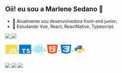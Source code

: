 ## Oii! eu sou a Marlene Sedano 👋



- 🔭 Atualmente sou desenvolvedora front-end junior;
- 🌱 Estudando Vue, React, ReactNative, Typescript.

 <div>
  <a href="https://github.com/marlenesedano">
  <img height="180em" src="https://github-readme-stats.vercel.app/api?username=marlenesedano&show_icons=true&theme=dark&include_all_commits=true&count_private=true"/>
  <img height="180em" src="https://github-readme-stats.vercel.app/api/top-langs/?username=marlenesedano&layout=compact&langs_count=7&theme=dark"/>
</div>
  <div style="display: inline_block"><br>
  <img align="center" alt="marlene-javascript" height="30" width="40" src="https://raw.githubusercontent.com/devicons/devicon/master/icons/javascript/javascript-plain.svg">
  <img align="center" alt="marlene-typescript" height="30" width="40" src="https://raw.githubusercontent.com/devicons/devicon/master/icons/typescript/typescript-plain.svg">
  <img align="center" alt="marlene-react" height="30" width="40" src="https://raw.githubusercontent.com/devicons/devicon/master/icons/react/react-original.svg">
  <img align="center" alt="marlene-html" height="30" width="40" src="https://raw.githubusercontent.com/devicons/devicon/master/icons/html5/html5-original.svg">
  <img align="center" alt="marlene-css" height="30" width="40" src="https://raw.githubusercontent.com/devicons/devicon/master/icons/css3/css3-original.svg">
  <img align="center" alt="marlene-python" height="30" width="40" src="https://raw.githubusercontent.com/devicons/devicon/master/icons/python/python-original.svg">
</div>
  
   ##
 
<div> 
  <a href="https://instagram.com/marlene_sedano" target="_blank"><img src="https://img.shields.io/badge/-Instagram-%23E4405F?style=for-the-badge&logo=instagram&logoColor=white" target="_blank"></a>
  <a href = "mailto:marlenesedanodasilva@gmail.com"><img src="https://img.shields.io/badge/-Gmail-%23333?style=for-the-badge&logo=gmail&logoColor=white" target="_blank"></a>
  <a href="https://www.linkedin.com/in/marlene-sedano-91120877/" target="_blank"><img src="https://img.shields.io/badge/-LinkedIn-%230077B5?style=for-the-badge&logo=linkedin&logoColor=white" target="_blank"></a> 
  
 
</div>
 

